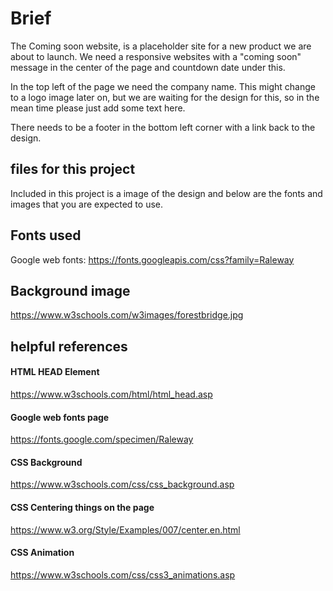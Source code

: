 # Brief
The Coming soon website, is a placeholder site for a new product we are about to 
launch. We need a responsive websites with a "coming soon" message in the center 
of the page and countdown date under this. 

In the top left of the page we need the company name. This might change to a 
logo image later on, but we are waiting for the design for this, so in the mean 
time please just add some text here.

There needs to be a footer in the bottom left corner with a link back to the 
design.

## files for this project
Included in this project is a image of the design and below are the fonts and 
images that you are expected to use. 

## Fonts used
Google web fonts: 
https://fonts.googleapis.com/css?family=Raleway

## Background image
https://www.w3schools.com/w3images/forestbridge.jpg

## helpful references
#### HTML HEAD Element
https://www.w3schools.com/html/html_head.asp

#### Google web fonts page
https://fonts.google.com/specimen/Raleway

#### CSS Background
https://www.w3schools.com/css/css_background.asp

#### CSS Centering things on the page
https://www.w3.org/Style/Examples/007/center.en.html

#### CSS Animation
https://www.w3schools.com/css/css3_animations.asp
